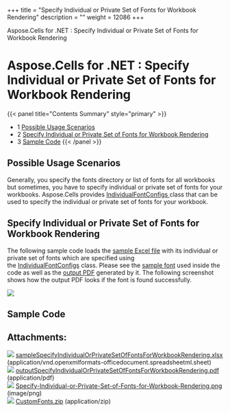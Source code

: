 +++
title = "Specify Individual or Private Set of Fonts for Workbook Rendering" 
description = "" 
weight = 12086 
+++

Aspose.Cells for .NET : Specify Individual or Private Set of Fonts for Workbook Rendering  

# Aspose.Cells for .NET : Specify Individual or Private Set of Fonts for Workbook Rendering


{{< panel title="Contents Summary" style="primary" >}}
*   1 [Possible Usage Scenarios](#SpecifyIndividualorPrivateSetofFontsforWorkbookRendering-PossibleUsageScenarios)
*   2 [Specify Individual or Private Set of Fonts for Workbook Rendering](#SpecifyIndividualorPrivateSetofFontsforWorkbookRendering-SpecifyIndividualorPrivateSetofFontsforWorkbookRendering)
*   3 [Sample Code](#SpecifyIndividualorPrivateSetofFontsforWorkbookRendering-SampleCode)
{{< /panel >}}
 

## Possible Usage Scenarios

Generally, you specify the fonts directory or list of fonts for all workbooks but sometimes, you have to specify individual or private set of fonts for your workbooks. Aspose.Cells provides [IndividualFontConfigs ](https://apireference.aspose.com/net/cells/aspose.cells/individualfontconfigs)class that can be used to specify the individual or private set of fonts for your workbook.

## Specify Individual or Private Set of Fonts for Workbook Rendering

The following sample code loads the [sample Excel file](https://docs2.aspose.com/cells/net/attachments/66945459/67338268.xlsx) with its individual or private set of fonts which are specified using the [IndividualFontConfigs](https://apireference.aspose.com/net/cells/aspose.cells/individualfontconfigs) class. Please see the [sample font](https://docs2.aspose.com/cells/net/attachments/66945459/67338271.zip) used inside the code as well as the [output PDF](https://docs2.aspose.com/cells/net/attachments/66945459/67338269.pdf) generated by it. The following screenshot shows how the output PDF looks if the font is found successfully.

![](https://docs2.aspose.com/cells/net/attachments/66945459/67338270.png)  

## Sample Code

## Attachments:

![](https://docs2.aspose.com/cells/net/images/icons/bullet_blue.gif) [sampleSpecifyIndividualOrPrivateSetOfFontsForWorkbookRendering.xlsx](https://docs2.aspose.com/cells/net/attachments/66945459/67338268.xlsx) (application/vnd.openxmlformats-officedocument.spreadsheetml.sheet)  
![](https://docs2.aspose.com/cells/net/images/icons/bullet_blue.gif) [outputSpecifyIndividualOrPrivateSetOfFontsForWorkbookRendering.pdf](https://docs2.aspose.com/cells/net/attachments/66945459/67338269.pdf) (application/pdf)  
![](https://docs2.aspose.com/cells/net/images/icons/bullet_blue.gif) [Specify-Individual-or-Private-Set-of-Fonts-for-Workbook-Rendering.png](https://docs2.aspose.com/cells/net/attachments/66945459/67338270.png) (image/png)  
![](https://docs2.aspose.com/cells/net/images/icons/bullet_blue.gif) [CustomFonts.zip](https://docs2.aspose.com/cells/net/attachments/66945459/67338271.zip) (application/zip)  

